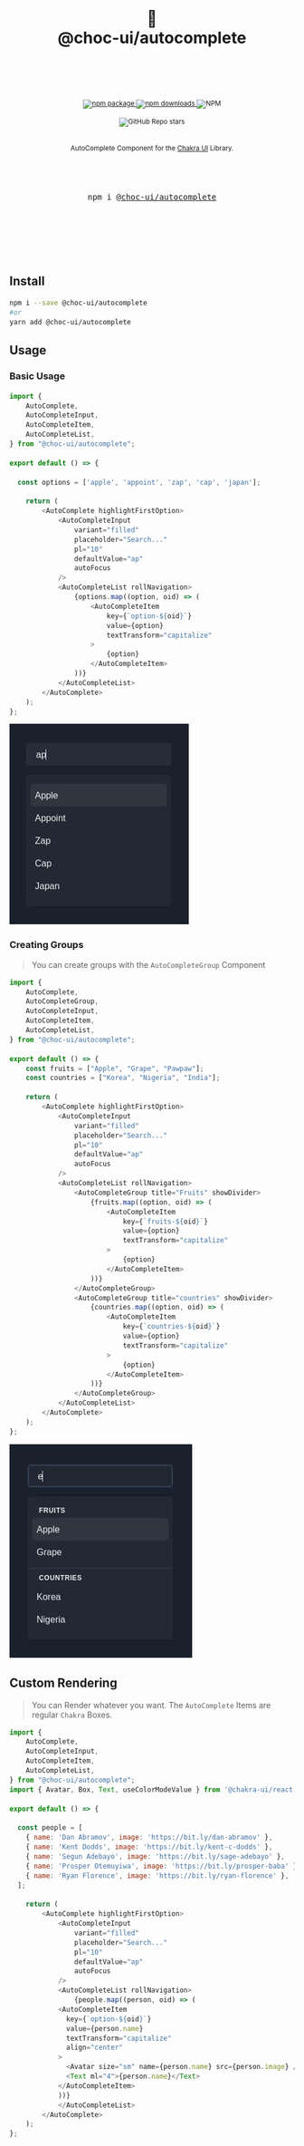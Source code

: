 <div align="center">
  <h1>
    <br/>
    🥵
    <br />
    @choc-ui/autocomplete
    <br />
    <br />
  </h1>
  <sup>
    <br />
    <br />
    <a href="https://www.npmjs.com/package/@choc-ui/autocomplete?style=for-the-badge">
       <img src="https://img.shields.io/npm/v/@choc-ui/autocomplete.svg?style=for-the-badge" alt="npm package" />
    </a>
    <a href="https://www.npmjs.com/package/@choc-ui/autocomplete?style=for-the-badge">
      <img src="https://img.shields.io/npm/dw/@choc-ui/autocomplete.svg?style=for-the-badge" alt="npm  downloads" />
    </a>
<a>
    <img alt="NPM" src="https://img.shields.io/npm/l/@choc-ui/autocomplete?style=for-the-badge">
</a>

<a><img alt="GitHub Repo stars" src="https://img.shields.io/github/stars/anubra266/choc-autocomplete?logo=github&style=for-the-badge">

</a>
    <br />
    AutoComplete Component for the <a href="https://chakra-ui.com">Chakra UI</a> Library.</em>
    
  </sup>
  <br />
  <br />
  <br />
  <br />
  <pre>npm i <a href="https://www.npmjs.com/package/@choc-ui/autocomplete">@choc-ui/autocomplete</a></pre>
  <br />
  <br />
  <br />
  <br />
  <br />
</div>


## Install 

```bash
npm i --save @choc-ui/autocomplete
#or
yarn add @choc-ui/autocomplete
```

## Usage

### Basic Usage

```js
import {
	AutoComplete,
	AutoCompleteInput,
	AutoCompleteItem,
	AutoCompleteList,
} from "@choc-ui/autocomplete";

export default () => {

  const options = ['apple', 'appoint', 'zap', 'cap', 'japan'];

	return (
		<AutoComplete highlightFirstOption>
			<AutoCompleteInput
				variant="filled"
				placeholder="Search..."
				pl="10"
				defaultValue="ap"
				autoFocus
			/>
			<AutoCompleteList rollNavigation>
				{options.map((option, oid) => (
					<AutoCompleteItem
						key={`option-${oid}`}
						value={option}
						textTransform="capitalize"
					>
						{option}
					</AutoCompleteItem>
				))}
			</AutoCompleteList>
		</AutoComplete>
	);
};

```
![](example/images/basic.jpg)


### Creating Groups

> You can create groups with the `AutoCompleteGroup` Component

```js
import {
	AutoComplete,
	AutoCompleteGroup,
	AutoCompleteInput,
	AutoCompleteItem,
	AutoCompleteList,
} from "@choc-ui/autocomplete";

export default () => {
	const fruits = ["Apple", "Grape", "Pawpaw"];
	const countries = ["Korea", "Nigeria", "India"];

	return (
		<AutoComplete highlightFirstOption>
			<AutoCompleteInput
				variant="filled"
				placeholder="Search..."
				pl="10"
				defaultValue="ap"
				autoFocus
			/>
			<AutoCompleteList rollNavigation>
				<AutoCompleteGroup title="Fruits" showDivider>
					{fruits.map((option, oid) => (
						<AutoCompleteItem
							key={`fruits-${oid}`}
							value={option}
							textTransform="capitalize"
						>
							{option}
						</AutoCompleteItem>
					))}
				</AutoCompleteGroup>
				<AutoCompleteGroup title="countries" showDivider>
					{countries.map((option, oid) => (
						<AutoCompleteItem
							key={`countries-${oid}`}
							value={option}
							textTransform="capitalize"
						>
							{option}
						</AutoCompleteItem>
					))}
				</AutoCompleteGroup>
			</AutoCompleteList>
		</AutoComplete>
	);
};


```

![](example/images/group.jpg)


## Custom Rendering

> You can Render whatever you want. The `AutoComplete` Items are regular `Chakra` Boxes.

```js
import {
	AutoComplete,
	AutoCompleteInput,
	AutoCompleteItem,
	AutoCompleteList,
} from "@choc-ui/autocomplete";
import { Avatar, Box, Text, useColorModeValue } from '@chakra-ui/react';

export default () => {

  const people = [
    { name: 'Dan Abramov', image: 'https://bit.ly/dan-abramov' },
    { name: 'Kent Dodds', image: 'https://bit.ly/kent-c-dodds' },
    { name: 'Segun Adebayo', image: 'https://bit.ly/sage-adebayo' },
    { name: 'Prosper Otemuyiwa', image: 'https://bit.ly/prosper-baba' },
    { name: 'Ryan Florence', image: 'https://bit.ly/ryan-florence' },
  ];

	return (
		<AutoComplete highlightFirstOption>
			<AutoCompleteInput
				variant="filled"
				placeholder="Search..."
				pl="10"
				defaultValue="ap"
				autoFocus
			/>
			<AutoCompleteList rollNavigation>
				{people.map((person, oid) => (
            <AutoCompleteItem
              key={`option-${oid}`}
              value={person.name}
              textTransform="capitalize"
              align="center"
            >
              <Avatar size="sm" name={person.name} src={person.image} />
              <Text ml="4">{person.name}</Text>
            </AutoCompleteItem>
            ))}
			</AutoCompleteList>
		</AutoComplete>
	);
};
```